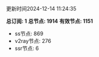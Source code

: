 更新时间2024-12-14 11:24:35

**总订阅: 1**
**总节点: 1914**
**有效节点: 1151**
- ss节点: 869
- v2ray节点: 276
- ssr节点: 6
